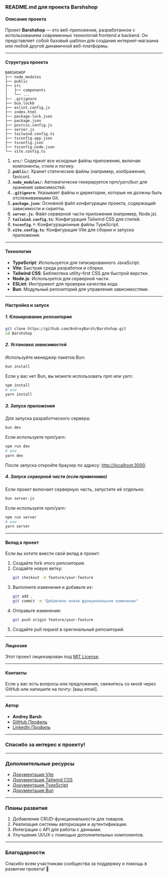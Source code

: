 ### README.md для проекта **Barshshop**

#### Описание проекта

Проект **Barshshop** — это веб-приложение, разработанное с использованием современных технологий frontend и backend. Он представляет собой базовый шаблон для создания интернет-магазина или любой другой динамичной веб-платформы.

---

#### Структура проекта

```
BARSHSHOP
├── node_modules
├── public
├── src
│   ├── components
│   └── ...
├── .gitignore
├── bun.lockb
├── eslint.config.js
├── index.html
├── package-lock.json
├── package.json
├── postcss.config.js
├── server.js
├── tailwind.config.ts
├── tsconfig.app.json
├── tsconfig.json
├── tsconfig.node.json
└── vite.config.ts
```

1. **`src/`**: Содержит все исходные файлы приложения, включая компоненты, стили и логику.
2. **`public/`**: Хранит статические файлы (например, изображения, favicon).
3. **`node_modules/`**: Автоматически генерируется npm/yarn/bun для хранения зависимостей.
4. **`.gitignore`**: Указывает файлы и директории, которые не должны быть отслеживаемыми Git.
5. **`package.json`**: Основной файл конфигурации проекта, содержащий зависимости и скрипты.
6. **`server.js`**: Файл серверной части приложения (например, Node.js).
7. **`tailwind.config.ts`**: Конфигурация Tailwind CSS для стилей.
8. **`tsconfig.*`**: Конфигурационные файлы TypeScript.
9. **`vite.config.ts`**: Конфигурация Vite для сборки и запуска приложения.

---

#### Технологии

- **TypeScript**: Используется для типизированного JavaScript.
- **Vite**: Быстрая среда разработки и сборки.
- **Tailwind CSS**: Библиотека utility-first CSS для быстрой верстки.
- **Node.js**: Используется для серверной части.
- **ESLint**: Инструмент для проверки качества кода.
- **Bun**: Модульный репозиторий для управления зависимостями.

---

#### Настройка и запуск

##### 1. Клонирование репозитория

```bash
git clone https://github.com/AndreyBarsh/Barshshop.git
cd Barshshop
```

##### 2. Установка зависимостей

Используйте менеджер пакетов Bun:

```bash
bun install
```

Если у вас нет Bun, вы можете использовать npm или yarn:

```bash
npm install
# или
yarn install
```

##### 3. Запуск приложения

Для запуска разработческого сервера:

```bash
bun dev
```

Если используете npm/yarn:

```bash
npm run dev
# или
yarn dev
```

После запуска откройте браузер по адресу: [http://localhost:3000](http://localhost:3000).

##### 4. Запуск серверной части (если применимо)

Если проект включает серверную часть, запустите её отдельно:

```bash
bun server.js
```

Если используете npm/yarn:

```bash
npm run server
# или
yarn server
```

---

#### Вклад в проект

Если вы хотите внести свой вклад в проект:

1. Создайте fork этого репозитория.
2. Создайте новую ветку:
   ```bash
   git checkout -b feature/your-feature
   ```
3. Выполните изменения и добавьте их:
   ```bash
   git add .
   git commit -m "Добавлено новое функциональное изменение"
   ```
4. Отправьте изменения:
   ```bash
   git push origin feature/your-feature
   ```
5. Создайте pull request в оригинальный репозиторий.

---

#### Лицензия

Этот проект лицензирован под [MIT License](LICENSE).

---

#### Контакты

Если у вас есть вопросы или предложения, свяжитесь со мной через GitHub или напишите на почту: [ваш email].

---

#### Автор

- **Andrey Barsh**
- [GitHub Профиль](https://github.com/AndreyBarsh)
- [LinkedIn Профиль](https://www.linkedin.com/in/andrey-barsh/)

---

### Спасибо за интерес к проекту!

---

### Дополнительные ресурсы

- [Документация Vite](https://vitejs.dev/)
- [Документация Tailwind CSS](https://tailwindcss.com/)
- [Документация TypeScript](https://www.typescriptlang.org/)
- [Документация Bun](https://bun.sh/docs)

---

### Планы развития

1. Добавление CRUD-функциональности для товаров.
2. Реализация системы авторизации и аутентификации.
3. Интеграция с API для работы с данными.
4. Улучшение UI/UX с помощью дополнительных компонентов.

---

### Благодарности

Спасибо всем участникам сообщества за поддержку и помощь в развитии проекта! 🚀